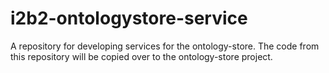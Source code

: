 # i2b2-ontologystore-service
A repository for developing services for the ontology-store.  The code from this repository will be copied over to the ontology-store project.
